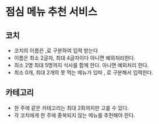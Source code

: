 # 점심 메뉴 추천 서비스

## 코치
- 코치의 이름은 ,로 구분하여 입력 받는다
- 이름은 최소 2글자, 최대 4글자이다 아니면 예외처리한다.
- 최소 2명 최대 5명까지 식사를 함께 한다. 아니면 예외처리 한다.
- 최소 0개, 최대 2개의 못 먹는 메뉴가 있따 , 로 구분해서 입력한다.

## 카테고리
- 한 주에 같은 카테고리는 최대 2회까지만 고를 수 있다.
- 각 코치에게 한 주에 중복되지 않는 메뉴를 추천해야 한다.